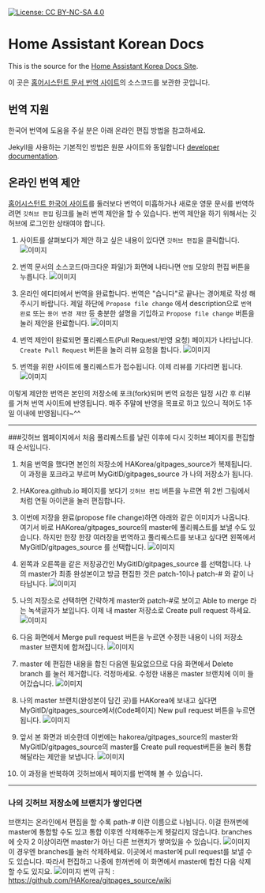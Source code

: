 [![License: CC BY-NC-SA 4.0](https://img.shields.io/badge/License-CC%20BY--NC--SA%204.0-lightgrey.svg)](https://creativecommons.org/licenses/by-nc-sa/4.0/)

# Home Assistant Korean Docs

This is the source for the [Home Assistant Korea Docs Site](https://hakorea.github.io).

이 곳은 [홈어시스턴트 문서 번역 사이트](https://hakorea.github.io)의 소스코드를 보관한 곳입니다.

## 번역 지원

한국어 번역에 도움을 주실 분은 아래 온라인 편집 방법을 참고하세요.

Jekyll을 사용하는 기본적인 방법은 원문 사이트와 동일합니다 [developer documentation](https://developers.home-assistant.io/docs/documentation_index.html).

## 온라인 번역 제안

[홈어시스턴트 한국어 사이트](https://hakorea.github.io)를 둘러보다 번역이 미흡하거나 새로운 영문 문서를 번역하려면 `깃허브 편집` 링크를 눌러 번역 제안을 할 수 있습니다. 번역 제안을 하기 위해서는 깃허브에 로그인한 상태여야 합니다.

1. 사이트를 살펴보다가 제안 하고 싶은 내용이 있다면 `깃허브 편집`을 클릭합니다.
![이미지](./images/git01.png)

2. 번역 문서의 소스코드(마크다운 파일)가 화면에 나타나면 `연필` 모양의 편집 버튼을 누릅니다.
![이미지](./images/git02.png)

3. 온라인 에디터에서 번역을 완료합니다. 번역은 "습니다"로 끝나는 경어체로 작성 해주시기 바랍니다. 제일 하단에 `Propose file change` 에서 description으로 `번역 완료` 또는 `용어 변경 제안` 등 충분한 설명을 기입하고 `Propose file change` 버튼을 눌러 제안을 완료합니다.
![이미지](./images/git03.png)

4. 번역 제안이 완료되면 풀리퀘스트(Pull Request/반영 요청) 페이지가 나타납니다. `Create Pull Request` 버튼을 눌러 리뷰 요청을 합니다.
![이미지](./images/git04.png)

5. 번역을 위한 사이트에 풀리퀘스트가 접수됩니다. 이제 리뷰를 기다리면 됩니다.
![이미지](./images/git05.png)

이렇게 제안한 번역은 본인의 저장소에 포크(fork)되며 번역 요청은 일정 시간 후 리뷰를 거쳐 번역 사이트에 반영됩니다. 매주 주말에 반영을 목표로 하고 있으니 적어도 1주일 이내에 반영됩니다~^^

***
###깃허브 웹페이지에서 처음 풀리퀘스트를 날린 이후에 다시 깃허브 페이지를 편집할때 순서입니다.
1. 처음 번역을 했다면 본인의 저장소에 HAKorea/gitpages_source가 복제됩니다. 이 과정을 포크라고 부르며 MyGitID/gitpages_source 가 나의 저장소가 됩니다.

2. HAKorea.github.io 페이지를 보다기 `깃허브 편집` 버튼을 누르면 위 2번 그림에서 처럼 연필 아이콘을 눌러 편집합니다.

3. 이번에 저장을 완료(propose file change)하면 아래와 같은 이미지가 나옵니다. 여기서 바로 HAKorea/gitpages_source의 master에 풀리퀘스트를 보낼 수도 있습니다. 하지만 한장 한장 여러장을 번역하고 풀리퀘스트를 보내고 싶다면 왼쪽에서 MyGitID/gitpages_source 를 선택합니다.
![이미지](./images/010.png)
4. 왼쪽과 오른쪽을 같은 저장공간인 MyGitID/gitpages_source 를 선택합니다. 나의 master가 최종 완성본이고 방금 편집한 것은 patch-1이나 patch-# 와 같이 나타납니다.
![이미지](./images/011.png)
5. 나의 저장소로 선택하면 간략하게 master와 patch-#로 보이고 Able to merge 라는 녹색글자가 보입니다. 이제 내 master 저장소로 Create pull request 하세요.
![이미지](./images/012.png)
6. 다음 화면에서 Merge pull request 버튼을 누르면 수정한 내용이 나의 저장소 master 브랜치에 합쳐집니다.
![이미지](./images/013.png)
7. master 에 편집한 내용을 합친 다음엔 필요없으므로 다음 화면에서 Delete branch 를 눌러 제거합니다. 걱정마세요. 수정한 내용은 master 브랜치에 이미 들어갔습니다.
![이미지](./images/014.png)
8. 나의 master 브랜치(완성본이 담긴 곳)를 HAKorea에 보내고 싶다면 MyGitID/gitpages_source에서(Code페이지) New pull request 버튼을 누르면 됩니다.
![이미지](./images/016.png)
9. 앞서 본 화면과 비슷한데 이번에는 hakorea/gitpages_source의 master와 MyGitID/gitpages_source의 master를 Create pull request버튼을 눌러 통합해달라는 제안을 보냅니다.
![이미지](./images/016-1.png)
10. 이 과정을 반복하여 깃허브에서 페이지를 번역해 볼 수 있습니다.
***
### 나의 깃허브 저장소에 브랜치가 쌓인다면
브랜치는 온라인에서 편집을 할 수록 path-# 이란 이름으로 나뉩니다. 이걸 한꺼번에 master에 통합할 수도 있고 통합 이후엔 삭제해주는게 헷갈리지 않습니다.
branches에 숫자 2 이상이라면 master가 아닌 다른 브랜치가 쌓여있을 수 있습니다.
![이미지](./images/015.png)
이 경우엔 branches를 눌러 삭제하세요. 이곳에서 master에 pull request를 보낼 수도 있습니다. 따라서 편집하고 나중에 한꺼번에 이 화면에서 master에 합친 다음 삭제할 수도 있지요. 
![이미지](./images/015-1.png)
번역 규칙 : https://github.com/HAKorea/gitpages_source/wiki
